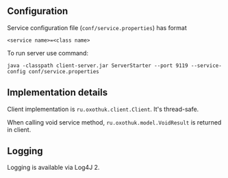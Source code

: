 ## Configuration
Service configuration file (`conf/service.properties`) has format
```
<service name>=<class name>
```

To run server use command:
```
java -classpath client-server.jar ServerStarter --port 9119 --service-config conf/service.properties
```

## Implementation details
Client implementation is `ru.oxothuk.client.Client`. It's thread-safe. 

When calling void service method, `ru.oxothuk.model.VoidResult` is returned in client.

## Logging
Logging is available via Log4J 2.
